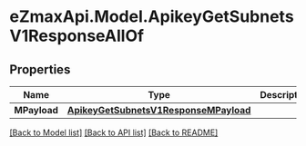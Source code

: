 
# eZmaxApi.Model.ApikeyGetSubnetsV1ResponseAllOf

## Properties

Name | Type | Description | Notes
------------ | ------------- | ------------- | -------------
**MPayload** | [**ApikeyGetSubnetsV1ResponseMPayload**](ApikeyGetSubnetsV1ResponseMPayload.md) |  | 

[[Back to Model list]](../README.md#documentation-for-models)
[[Back to API list]](../README.md#documentation-for-api-endpoints)
[[Back to README]](../README.md)

